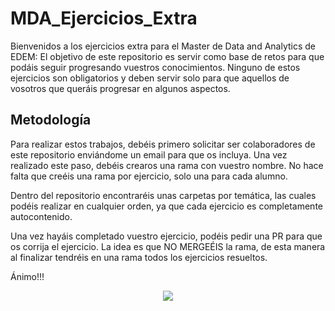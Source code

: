 # MDA_Ejercicios_Extra

Bienvenidos a los ejercicios extra para el Master de Data and Analytics de EDEM: 
El objetivo de este repositorio es servir como base de retos para que podáis seguir progresando vuestros conocimientos. Ninguno de estos ejercicios son obligatorios y deben servir solo para que aquellos de vosotros que queráis progresar en algunos aspectos.

## Metodología

Para realizar estos trabajos, debéis primero solicitar ser colaboradores de este repositorio enviándome un email para que os incluya. Una vez realizado este paso, debéis crearos una rama con vuestro nombre. No hace falta que creéis una rama por ejercicio, solo una para cada alumno.

Dentro del repositorio encontraréis unas carpetas por temática, las cuales podéis realizar en cualquier orden, ya que cada ejercicio es completamente autocontenido.

Una vez hayáis completado vuestro ejercicio, podéis pedir una PR para que os corrija el ejercicio. La idea es que NO MERGEÉIS la rama, de esta manera al finalizar tendréis en una rama todos los ejercicios resueltos.

Ánimo!!!

<div align="center"><img src="https://media.tenor.com/IWBYGs5WlhkAAAAC/how-i-met-your-mother-himym.gif"/></div>
